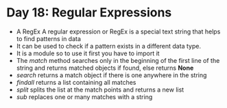 # Day 18: Regular Expressions

- A RegEx A regular expression or RegEx is a special text string that helps to find patterns in data
- It can be used to check if a pattern exists in a different data type.
- It is a module so to use it first you have to import it
- The _match_ method searches only in the beginning of the first line of the string and returns matched objects if found, else returns **None**
- _search_ returns a match object if there is one anywhere in the string
- _findall_ returns a list containing all matches
- _split_ splits the list at the match points and returns a new list
- _sub_ replaces one or many matches with a string
